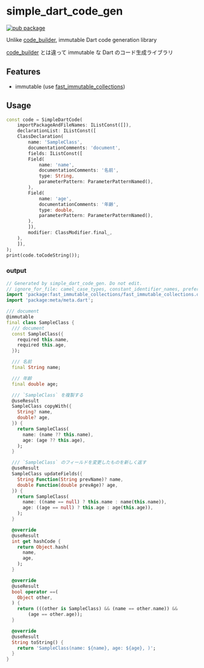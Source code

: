 # simple_dart_code_gen

[![pub package](https://img.shields.io/pub/v/simple_dart_code_gen.svg)](https://pub.dev/packages/simple_dart_code_gen)

Unlike [code_builder](https://pub.dev/packages/code_builder), immutable Dart
code generation library

[code_builder](https://pub.dev/packages/code_builder) とは違って immutable な
Dart のコード生成ライブラリ

## Features

- immutable (use
  [fast_immutable_collections](https://pub.dev/packages/fast_immutable_collections))

## Usage

```dart
const code = SimpleDartCode(
    importPackageAndFileNames: IListConst([]),
    declarationList: IListConst([
    ClassDeclaration(
        name: 'SampleClass',
        documentationComments: 'document',
        fields: IListConst([
        Field(
            name: 'name',
            documentationComments: '名前',
            type: String,
            parameterPattern: ParameterPatternNamed(),
        ),
        Field(
            name: 'age',
            documentationComments: '年齢',
            type: double,
            parameterPattern: ParameterPatternNamed(),
        ),
        ]),
        modifier: ClassModifier.final_,
    ),
    ]),
);
print(code.toCodeString());
```

### output

```dart
// Generated by simple_dart_code_gen. Do not edit.
// ignore_for_file: camel_case_types, constant_identifier_names, prefer_interpolation_to_compose_strings, always_use_package_imports, unnecessary_parenthesis
import 'package:fast_immutable_collections/fast_immutable_collections.dart';
import 'package:meta/meta.dart';

/// document
@immutable
final class SampleClass {
  /// document
  const SampleClass({
    required this.name,
    required this.age,
  });

  /// 名前
  final String name;

  /// 年齢
  final double age;

  /// `SampleClass` を複製する
  @useResult
  SampleClass copyWith({
    String? name,
    double? age,
  }) {
    return SampleClass(
      name: (name ?? this.name),
      age: (age ?? this.age),
    );
  }

  /// `SampleClass` のフィールドを変更したものを新しく返す
  @useResult
  SampleClass updateFields({
    String Function(String prevName)? name,
    double Function(double prevAge)? age,
  }) {
    return SampleClass(
      name: ((name == null) ? this.name : name(this.name)),
      age: ((age == null) ? this.age : age(this.age)),
    );
  }

  @override
  @useResult
  int get hashCode {
    return Object.hash(
      name,
      age,
    );
  }

  @override
  @useResult
  bool operator ==(
    Object other,
  ) {
    return (((other is SampleClass) && (name == other.name)) &&
        (age == other.age));
  }

  @override
  @useResult
  String toString() {
    return 'SampleClass(name: ${name}, age: ${age}, )';
  }
}
```
